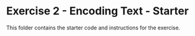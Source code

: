 # Exercise 2 - Encoding Text - Starter

This folder contains the starter code and instructions for the exercise.
